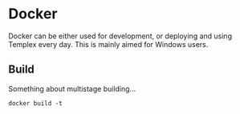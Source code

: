 # Docker

Docker can be either used for development, or deploying and using Templex every day. This is mainly aimed for Windows users.

## Build

Something about multistage building...

`docker build -t `
